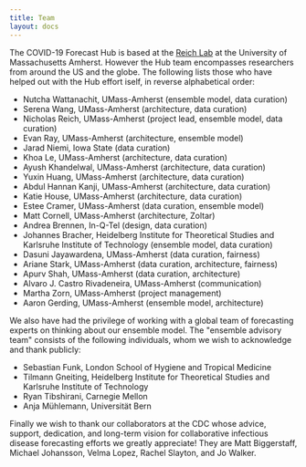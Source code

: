 ```yaml
---
title: Team
layout: docs
---
```


The COVID-19 Forecast Hub is based at the <a href="https://reichlab.io/" target="_blank">Reich Lab</a> at the University of Massachusetts Amherst. However the Hub team encompasses researchers from around the US and the globe. The following lists those who have helped out with the Hub effort iself, in reverse alphabetical order: 

 - Nutcha Wattanachit, UMass-Amherst (ensemble model, data curation)
 - Serena Wang, UMass-Amherst (architecture, data curation)
 - Nicholas Reich, UMass-Amherst (project lead, ensemble model, data curation)
 - Evan Ray, UMass-Amherst (architecture, ensemble model)
 - Jarad Niemi, Iowa State (data curation)
 - Khoa Le, UMass-Amherst (architecture, data curation)
 - Ayush Khandelwal, UMass-Amherst (architecture, data curation)
 - Yuxin Huang, UMass-Amherst (architecture, data curation)
 - Abdul Hannan Kanji, UMass-Amherst (architecture, data curation)
 - Katie House, UMass-Amherst (architecture, data curation)
 - Estee Cramer, UMass-Amherst (data curation, ensemble model)
 - Matt Cornell, UMass-Amherst (architecture, Zoltar)
 - Andrea Brennen, In-Q-Tel (design, data curation)
 - Johannes Bracher, Heidelberg Institute for Theoretical Studies and Karlsruhe Institute of Technology (ensemble model, data curation)
 - Dasuni Jayawardena, UMass-Amherst (data curation, fairness)
 - Ariane Stark, UMass-Amherst (data curation, architecture, fairness)
 - Apurv Shah, UMass-Amherst (data curation, architecture)
 - Alvaro J. Castro Rivadeneira, UMass-Amherst (communication)
 - Martha Zorn, UMass-Amherst (project management)
 - Aaron Gerding, UMass-Amherst (ensemble model, architecture)
 
 We also have had the privilege of working with a global team of forecasting experts on thinking about our ensemble model. The "ensemble advisory team" consists of the following individuals, whom we wish to acknowledge and thank publicly:
 
  - Sebastian Funk, London School of Hygiene and Tropical Medicine
  - Tilmann Gneiting, Heidelberg Institute for Theoretical Studies and Karlsruhe Institute of Technology
  - Ryan Tibshirani, Carnegie Mellon
  - Anja Mühlemann, Universität Bern
  
Finally we wish to thank our collaborators at the CDC whose advice, support, dedication, and long-term vision for collaborative infectious disease forecasting efforts we greatly appreciate! They are Matt Biggerstaff, Michael Johansson, Velma Lopez, Rachel Slayton, and Jo Walker.
